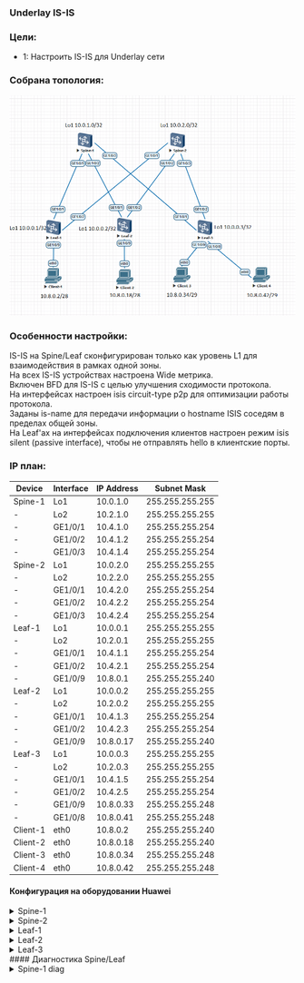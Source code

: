 ### Underlay IS-IS

### Цели:
- 1: Настроить IS-IS для Underlay сети

### Собрана топология:
![img_1.png](main_topology2.png)

### Особенности настройки:
IS-IS на Spine/Leaf сконфигурирован только как уровень L1 для взаимодействия в рамках одной зоны.<br>
На всех IS-IS устройствах настроена Wide метрика.<br>
Включен BFD для IS-IS с целью улучшения сходимости протокола.<br>
На интерфейсах настроен isis circuit-type p2p для оптимизации работы протокола.<br>
Заданы is-name для передачи информации о hostname ISIS соседям в пределах общей зоны.<br>
На Leaf'ах на интерфейсах подключения клиентов настроен режим isis silent (passive interface), чтобы не отправлять hello в клиентские порты.<br>

### IP план:
Device|Interface|IP Address|Subnet Mask
---|---|---|---
Spine-1|Lo1|10.0.1.0|255.255.255.255
-|Lo2|10.2.1.0|255.255.255.255
-|GE1/0/1|10.4.1.0|255.255.255.254
-|GE1/0/2|10.4.1.2|255.255.255.254
-|GE1/0/3|10.4.1.4|255.255.255.254
Spine-2|Lo1|10.0.2.0|255.255.255.255
-|Lo2|10.2.2.0|255.255.255.255
-|GE1/0/1|10.4.2.0|255.255.255.254
-|GE1/0/2|10.4.2.2|255.255.255.254
-|GE1/0/3|10.4.2.4|255.255.255.254
Leaf-1|Lo1|10.0.0.1|255.255.255.255
-|Lo2|10.2.0.1|255.255.255.255
-|GE1/0/1|10.4.1.1|255.255.255.254
-|GE1/0/2|10.4.2.1|255.255.255.254
-|GE1/0/9|10.8.0.1|255.255.255.240
Leaf-2|Lo1|10.0.0.2|255.255.255.255
-|Lo2|10.2.0.2|255.255.255.255
-|GE1/0/1|10.4.1.3|255.255.255.254
-|GE1/0/2|10.4.2.3|255.255.255.254
-|GE1/0/9|10.8.0.17|255.255.255.240
Leaf-3|Lo1|10.0.0.3|255.255.255.255
-|Lo2|10.2.0.3|255.255.255.255
-|GE1/0/1|10.4.1.5|255.255.255.254
-|GE1/0/2|10.4.2.5|255.255.255.254
-|GE1/0/9|10.8.0.33|255.255.255.248
-|GE1/0/8|10.8.0.41|255.255.255.248
Client-1|eth0|10.8.0.2|255.255.255.240
Client-2|eth0|10.8.0.18|255.255.255.240
Client-3|eth0|10.8.0.34|255.255.255.248
Client-4|eth0|10.8.0.42|255.255.255.248

#### Конфигурация на оборудовании Huawei
<details>
<summary> Spine-1 </summary>
#<br>
sysname Spine-1<br>
#<br>
bfd<br>
#<br>
isis 33<br>         
 is-level level-1<br>
 cost-style wide<br>
 network-entity 49.0052.0100.0000.1000.00<br>
 is-name Spine-1<br>
#<br>
interface GE1/0/1<br>
 undo portswitch<br>
 description to Leaf-1<br>
 undo shutdown<br>
 ip address 10.4.1.0 255.255.255.254<br>
 isis enable 33<br>
 isis circuit-type p2p<br>
 isis bfd static<br>
#<br>
interface GE1/0/2<br>
 undo portswitch<br>
 description to Leaf-2<br>
 undo shutdown<br>
 ip address 10.4.1.2 255.255.255.254<br>
 isis enable 33<br>
 isis circuit-type p2p<br>
 isis bfd static<br>
#<br>
interface GE1/0/3<br>
 undo portswitch<br>
 description to Leaf-3<br>
 undo shutdown<br>
 ip address 10.4.1.4 255.255.255.254<br>
 isis enable 33<br>
 isis circuit-type p2p<br>
 isis bfd static<br>
#<br>
interface LoopBack1<br>
 description underlay<br>
 ip address 10.0.1.0 255.255.255.255<br>
 isis enable 33<br>
#<br>
interface LoopBack2<br>
 description overlay<br>
 ip address 10.2.1.0 255.255.255.255<br>
 isis enable 33<br>
#<br>
bfd To_Leaf-1 bind peer-ip 10.4.1.1 interface GE1/0/1<br>
 discriminator local 101<br>
 discriminator remote 11<br>
#<br>
bfd To_Leaf-2 bind peer-ip 10.4.1.3 interface GE1/0/2<br>
 discriminator local 201<br>
 discriminator remote 21<br>
#<br>
bfd To_Leaf-3 bind peer-ip 10.4.1.5 interface GE1/0/3<br>
 discriminator local 301<br>
 discriminator remote 31<br>
#<br>
</details>
<details>
<summary> Spine-2 </summary>
#<br>
sysname Spine-2<br>
#<br>
bfd<br>
#<br>
isis 33<br>         
 is-level level-1<br>
 cost-style wide<br>
 network-entity 49.0052.0100.0000.2000.00<br>
 is-name Spine-2<br>
#<br>
interface GE1/0/1<br>
 undo portswitch<br>
 description to Leaf-1<br>
 undo shutdown<br>
 ip address 10.4.2.0 255.255.255.254<br>
 isis enable 33<br>
 isis circuit-type p2p<br>
 isis bfd static<br>
#<br>
interface GE1/0/2<br>
 undo portswitch<br>
 description to Leaf-2<br>
 undo shutdown<br>
 ip address 10.4.2.2 255.255.255.254<br>
 isis enable 33<br>
 isis circuit-type p2p<br>
 isis bfd static<br>
#<br>
interface GE1/0/3<br>
 undo portswitch<br>
 description to Leaf-3<br>
 undo shutdown<br>
 ip address 10.4.2.4 255.255.255.254<br>
 isis enable 33<br>
 isis circuit-type p2p<br>
 isis bfd static<br>
#<br>
interface LoopBack1<br>
 description underlay<br>
 ip address 10.0.2.0 255.255.255.255<br>
 isis enable 33<br>
#<br>
interface LoopBack2<br>
 description overlay<br>
 ip address 10.2.2.0 255.255.255.255<br>
 isis enable 33<br>
#<br>
bfd To_Leaf-1 bind peer-ip 10.4.2.1 interface GE1/0/1<br>
 discriminator local 102<br>
 discriminator remote 12<br>
#<br>
bfd To_Leaf-2 bind peer-ip 10.4.2.3 interface GE1/0/2<br>
 discriminator local 202<br>
 discriminator remote 22<br>
#<br>
bfd To_Leaf-3 bind peer-ip 10.4.2.5 interface GE1/0/3<br>
 discriminator local 302<br>
 discriminator remote 32<br>
#<br>
</details>
<details>
<summary> Leaf-1 </summary>
#<br>
sysname Leaf-1<br>
#<br>
bfd<br>
#<br>
isis 33<br>
 is-level level-1<br>
 cost-style wide<br>
 network-entity 49.0052.0100.0000.0001.00<br>
 is-name Leaf-1<br>
#<br>
interface GE1/0/1<br>
 undo portswitch<br>
 description to Spine-1<br>
 undo shutdown<br>
 ip address 10.4.1.1 255.255.255.254<br>
 isis enable 33<br>
 isis circuit-type p2p<br>
 isis bfd static<br>
#<br>
interface GE1/0/2<br>
 undo portswitch<br>
 description to Spine-2<br>
 undo shutdown<br>
 ip address 10.4.2.1 255.255.255.254<br>
 isis enable 33<br>
 isis circuit-type p2p<br>
 isis bfd static<br>
#<br>
interface GE1/0/9<br>
 undo portswitch<br>
 description to Client-1<br>
 undo shutdown<br>
 ip address 10.8.0.1 255.255.255.240<br>
 isis enable 33<br>
 isis silent <br>
#<br>
interface LoopBack1<br>
 description underlay<br>
 ip address 10.0.0.1 255.255.255.255<br>
 isis enable 33<br>
#<br>
interface LoopBack2<br>
 description overlay<br>
 ip address 10.2.0.1 255.255.255.255<br>
 isis enable 33<br>
#<br>
bfd to_Spine-1 bind peer-ip 10.4.1.0 interface GE1/0/1<br>
 discriminator local 11<br>
 discriminator remote 101<br>
#<br>
bfd to_Spine-2 bind peer-ip 10.4.2.0 interface GE1/0/2<br>
 discriminator local 12<br>
 discriminator remote 102<br>
#<br>
</details>
<details>
<summary> Leaf-2 </summary>
#<br>
sysname Leaf-2<br>
#<br>
bfd<br>
#<br>
isis 33<br>
 is-level level-1<br>
 cost-style wide<br>
 network-entity 49.0052.0100.0000.0002.00<br>
 is-name Leaf-2<br>
#<br>
interface GE1/0/1<br>
 undo portswitch<br>
 description to Spine-1<br>
 undo shutdown<br>
 ip address 10.4.1.3 255.255.255.254<br>
 isis enable 33<br>
 isis circuit-type p2p<br>
 isis bfd static<br>
#<br>
interface GE1/0/2<br>
 undo portswitch<br>
 description to Spine-2<br>
 undo shutdown<br>
 ip address 10.4.2.3 255.255.255.254<br>
 isis enable 33<br>
 isis circuit-type p2p<br>
 isis bfd static<br>
#<br>
interface GE1/0/9<br>
 undo portswitch<br>
 description to Client-2<br>
 undo shutdown<br>
 ip address 10.8.0.17 255.255.255.240<br>
 isis enable 33<br>
 isis silent <br>
#<br>
interface LoopBack1<br>
 description underlay<br>
 ip address 10.0.0.2 255.255.255.255<br>
 isis enable 33<br>
#<br>
interface LoopBack2<br>
 description overlay<br>
 ip address 10.2.0.2 255.255.255.255<br>
 isis enable 33<br>
#<br>
bfd to_Spine-1 bind peer-ip 10.4.1.2 interface GE1/0/1<br>
 discriminator local 21<br>
 discriminator remote 201<br>
#<br>
bfd to_Spine-2 bind peer-ip 10.4.2.2 interface GE1/0/2<br>
 discriminator local 22<br>
 discriminator remote 202<br>
#<br>
</details>
<details>
<summary> Leaf-3 </summary>
#<br>
 sysname Leaf-3<br>
#<br>
bfd<br>
#<br>
isis 33<br>
 is-level level-1<br>
 cost-style wide<br>
 network-entity 49.0052.0100.0000.0003.00<br>
 is-name Leaf-3<br>
#<br>
interface GE1/0/1<br>
 undo portswitch<br>
 description to Spine-1<br>
 undo shutdown<br>
 ip address 10.4.1.5 255.255.255.254<br>
 isis enable 33<br>
 isis circuit-type p2p<br>
 isis bfd static<br>
#<br>
interface GE1/0/2<br>
 undo portswitch<br>
 description to Spine-2<br>
 undo shutdown<br>
 ip address 10.4.2.5 255.255.255.254<br>
 isis enable 33<br>
 isis circuit-type p2p<br>
 isis bfd static<br>
#<br>
interface GE1/0/8<br>
 undo portswitch<br>
 description to Client-4<br>
 undo shutdown<br>
 ip address 10.8.0.41 255.255.255.248<br>
 isis enable 33<br>
 isis silent <br>
#<br>
interface GE1/0/9<br>
 undo portswitch<br>
 description to Client-3<br>
 undo shutdown<br>
 ip address 10.8.0.33 255.255.255.248<br>
 isis enable 33<br>
 isis silent <br>
#<br>
interface LoopBack1<br>
 description underlay<br>
 ip address 10.0.0.3 255.255.255.255<br>
 isis enable 33<br>
#<br>
interface LoopBack2<br>
 description overlay<br>
 ip address 10.2.0.3 255.255.255.255<br>
 isis enable 33 <br>
#<br>
bfd to_Spine-1 bind peer-ip 10.4.1.4 interface GE1/0/1<br>
 discriminator local 31<br>
 discriminator remote 301<br>
#<br>
bfd to_Spine-2 bind peer-ip 10.4.2.4 interface GE1/0/2<br>
 discriminator local 32<br>
 discriminator remote 302<br>
#<br>
</details>
#### Диагностика Spine/Leaf

<details>
<summary> Spine-1 diag </summary>
 
 ```
<Spine-1>display ip routing-table
Proto: Protocol        Pre: Preference
Route Flags: R - relay, D - download to fib, T - to vpn-instance, B - black hole route
------------------------------------------------------------------------------
Routing Table : _public_
         Destinations : 27       Routes : 31        

Destination/Mask    Proto   Pre  Cost        Flags NextHop         Interface

       10.0.0.1/32  ISIS-L1 15   10            D   10.4.1.1        GE1/0/1
       10.0.0.2/32  ISIS-L1 15   10            D   10.4.1.3        GE1/0/2
       10.0.0.3/32  ISIS-L1 15   10            D   10.4.1.5        GE1/0/3
       10.0.1.0/32  Direct  0    0             D   127.0.0.1       LoopBack1
       10.0.2.0/32  ISIS-L1 15   20            D   10.4.1.1        GE1/0/1
                    ISIS-L1 15   20            D   10.4.1.3        GE1/0/2
                    ISIS-L1 15   20            D   10.4.1.5        GE1/0/3
       10.2.0.1/32  ISIS-L1 15   10            D   10.4.1.1        GE1/0/1
       10.2.0.2/32  ISIS-L1 15   10            D   10.4.1.3        GE1/0/2
       10.2.0.3/32  ISIS-L1 15   10            D   10.4.1.5        GE1/0/3
       10.2.1.0/32  Direct  0    0             D   127.0.0.1       LoopBack2
       10.2.2.0/32  ISIS-L1 15   20            D   10.4.1.1        GE1/0/1
                    ISIS-L1 15   20            D   10.4.1.3        GE1/0/2
                    ISIS-L1 15   20            D   10.4.1.5        GE1/0/3
       10.4.1.0/31  Direct  0    0             D   10.4.1.0        GE1/0/1
       10.4.1.0/32  Direct  0    0             D   127.0.0.1       GE1/0/1
       10.4.1.2/31  Direct  0    0             D   10.4.1.2        GE1/0/2
       10.4.1.2/32  Direct  0    0             D   127.0.0.1       GE1/0/2
       10.4.1.4/31  Direct  0    0             D   10.4.1.4        GE1/0/3
       10.4.1.4/32  Direct  0    0             D   127.0.0.1       GE1/0/3
       10.4.2.0/31  ISIS-L1 15   20            D   10.4.1.1        GE1/0/1
       10.4.2.2/31  ISIS-L1 15   20            D   10.4.1.3        GE1/0/2
       10.4.2.4/31  ISIS-L1 15   20            D   10.4.1.5        GE1/0/3
       10.8.0.0/28  ISIS-L1 15   20            D   10.4.1.1        GE1/0/1
      10.8.0.16/28  ISIS-L1 15   20            D   10.4.1.3        GE1/0/2
      10.8.0.32/29  ISIS-L1 15   20            D   10.4.1.5        GE1/0/3
      10.8.0.40/29  ISIS-L1 15   20            D   10.4.1.5        GE1/0/3
      127.0.0.0/8   Direct  0    0             D   127.0.0.1       InLoopBack0
      127.0.0.1/32  Direct  0    0             D   127.0.0.1       InLoopBack0
127.255.255.255/32  Direct  0    0             D   127.0.0.1       InLoopBack0
255.255.255.255/32  Direct  0    0             D   127.0.0.1       InLoopBack0

<Spine-1>display isis peer 

Peer Information for ISIS(33)
--------------------------------------------------------------------------------
                         
  System Id     Interface       Circuit Id        State HoldTime(s) Type     PRI
--------------------------------------------------------------------------------
Leaf-1          GE1/0/1         0000000006         Up            28 L1       -- 
Leaf-2          GE1/0/2         0000000006         Up            30 L1       -- 
Leaf-3          GE1/0/3         0000000006         Up            29 L1       -- 

Total Peer(s): 3

<Spine-1>display isis bfd session all

BFD session information for ISIS(33)
------------------------------------------------------------------------------
Peer System ID : Leaf-1                Interface : GE1/0/1            
TX : 1000          BFD State : up      Peer IP Address : 10.4.1.1
RX : 1000          LocDis : 101        Local IP Address: 0.0.0.0
Multiplier : 3     RemDis : 11         Type : L1  
Diag : No diagnostic information
Peer System ID : Leaf-2                Interface : GE1/0/2            
TX : 1000          BFD State : up      Peer IP Address : 10.4.1.3
RX : 1000          LocDis : 201        Local IP Address: 0.0.0.0
Multiplier : 3     RemDis : 21         Type : L1  
Diag : No diagnostic information
Peer System ID : Leaf-3                Interface : GE1/0/3            
TX : 1000          BFD State : up      Peer IP Address : 10.4.1.5
RX : 1000          LocDis : 301        Local IP Address: 0.0.0.0
Multiplier : 3     RemDis : 31         Type : L1  
Diag : No diagnostic information
Total BFD session(s): 3
```
</details>
